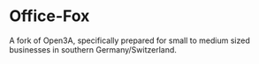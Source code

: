 Office-Fox
==========

A fork of Open3A, specifically prepared for small to medium sized businesses in southern Germany/Switzerland.

